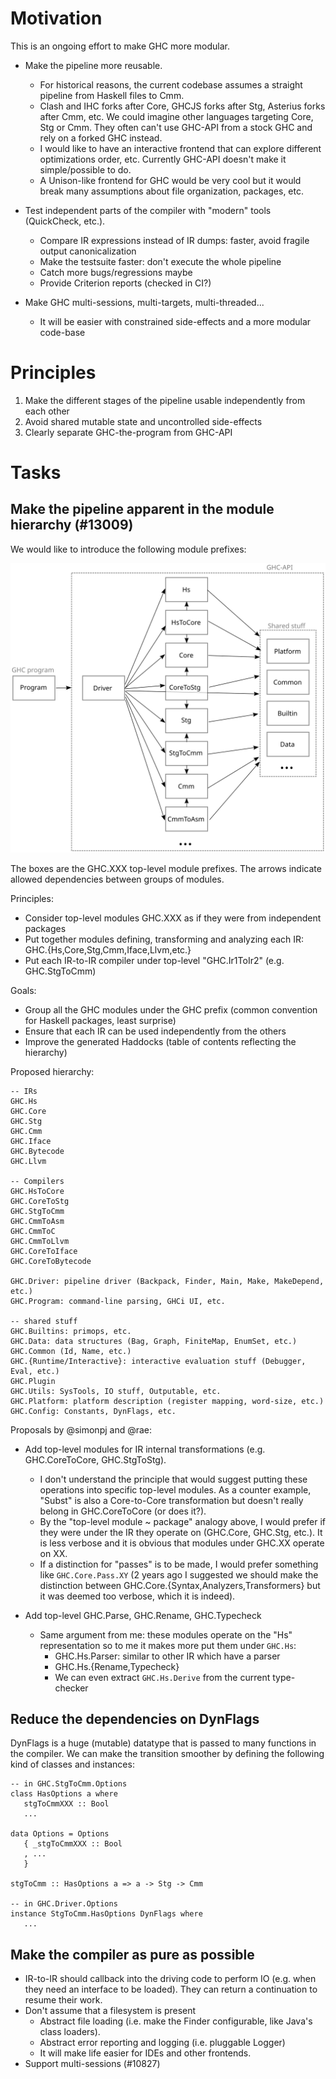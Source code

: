 Motivation
==========

This is an ongoing effort to make GHC more modular.

* Make the pipeline more reusable.
    * For historical reasons, the current codebase assumes a straight pipeline from Haskell files to Cmm.
    * Clash and IHC forks after Core, GHCJS forks after Stg, Asterius forks after Cmm, etc. We could imagine other languages targeting Core, Stg or Cmm. They often can't use GHC-API from a stock GHC and rely on a forked GHC instead.
    * I would like to have an interactive frontend that can explore different optimizations order, etc. Currently GHC-API doesn't make it simple/possible to do.
    * A Unison-like frontend for GHC would be very cool but it would break many assumptions about file organization, packages, etc.

* Test independent parts of the compiler with "modern" tools (QuickCheck, etc.).
    * Compare IR expressions instead of IR dumps: faster, avoid fragile output canonicalization
    * Make the testsuite faster: don't execute the whole pipeline
    * Catch more bugs/regressions maybe
    * Provide Criterion reports (checked in CI?)

* Make GHC multi-sessions, multi-targets, multi-threaded...
    * It will be easier with constrained side-effects and a more modular code-base

Principles
==========

1. Make the different stages of the pipeline usable independently from each other
2. Avoid shared mutable state and uncontrolled side-effects
3. Clearly separate GHC-the-program from GHC-API

Tasks
=====

Make the pipeline apparent in the module hierarchy (#13009)
-----------------------------------------------------------

We would like to introduce the following module prefixes:

![ghc_modules.svg](uploads/7917b1fb147a3d9c16b9c405e999c560/ghc_modules.svg)

The boxes are the GHC.XXX top-level module prefixes. The arrows indicate allowed dependencies between groups of modules.

Principles:
* Consider top-level modules GHC.XXX as if they were from independent packages
* Put together modules defining, transforming and analyzing each IR: GHC.{Hs,Core,Stg,Cmm,Iface,Llvm,etc.}
* Put each IR-to-IR compiler under top-level "GHC.Ir1ToIr2" (e.g. GHC.StgToCmm)

Goals:
* Group all the GHC modules under the GHC prefix (common convention for Haskell packages, least surprise)
* Ensure that each IR can be used independently from the others
* Improve the generated Haddocks (table of contents reflecting the hierarchy)

Proposed hierarchy:
```
-- IRs
GHC.Hs
GHC.Core
GHC.Stg
GHC.Cmm
GHC.Iface
GHC.Bytecode
GHC.Llvm

-- Compilers
GHC.HsToCore
GHC.CoreToStg
GHC.StgToCmm
GHC.CmmToAsm
GHC.CmmToC
GHC.CmmToLlvm
GHC.CoreToIface
GHC.CoreToBytecode

GHC.Driver: pipeline driver (Backpack, Finder, Main, Make, MakeDepend, etc.)
GHC.Program: command-line parsing, GHCi UI, etc.

-- shared stuff
GHC.Builtins: primops, etc.
GHC.Data: data structures (Bag, Graph, FiniteMap, EnumSet, etc.)
GHC.Common (Id, Name, etc.)
GHC.{Runtime/Interactive}: interactive evaluation stuff (Debugger, Eval, etc.)
GHC.Plugin
GHC.Utils: SysTools, IO stuff, Outputable, etc.
GHC.Platform: platform description (register mapping, word-size, etc.)
GHC.Config: Constants, DynFlags, etc.
```

Proposals by @simonpj and @rae:

* Add top-level modules for IR internal transformations (e.g. GHC.CoreToCore, GHC.StgToStg).
    * I don't understand the principle that would suggest putting these operations into specific top-level modules. As a counter example, "Subst" is also a Core-to-Core transformation but doesn't really belong in GHC.CoreToCore (or does it?).
    *  By the "top-level module ~ package" analogy above, I would prefer if they were under the IR they operate on (GHC.Core, GHC.Stg, etc.). It is less verbose and it is obvious that modules under GHC.XX operate on XX.
    * If a distinction for "passes" is to be made, I would prefer something like `GHC.Core.Pass.XY` (2 years ago I suggested we should make the distinction between GHC.Core.{Syntax,Analyzers,Transformers} but it was deemed too verbose, which it is indeed).

* Add top-level GHC.Parse, GHC.Rename, GHC.Typecheck
    * Same argument from me: these modules operate on the "Hs" representation so to me it makes more put them under `GHC.Hs`:
        * GHC.Hs.Parser: similar to other IR which have a parser
        * GHC.Hs.{Rename,Typecheck}
        * We can even extract `GHC.Hs.Derive` from the current type-checker

Reduce the dependencies on DynFlags
-----------------------------------

DynFlags is a huge (mutable) datatype that is passed to many functions in the compiler. We can make the transition smoother by defining the following kind of classes and instances:

```
-- in GHC.StgToCmm.Options
class HasOptions a where
   stgToCmmXXX :: Bool
   ...

data Options = Options
   { _stgToCmmXXX :: Bool
   , ...
   }

stgToCmm :: HasOptions a => a -> Stg -> Cmm

-- in GHC.Driver.Options
instance StgToCmm.HasOptions DynFlags where
   ...

```


Make the compiler as pure as possible
-------------------------------------

* IR-to-IR should callback into the driving code to perform IO (e.g. when they need an interface to be loaded). They can return a continuation to resume their work.
* Don't assume that a filesystem is present
    * Abstract file loading (i.e. make the Finder configurable, like Java's class loaders).
    * Abstract error reporting and logging (i.e. pluggable Logger)
    * It will make life easier for IDEs and other frontends.
* Support multi-sessions (#10827)
